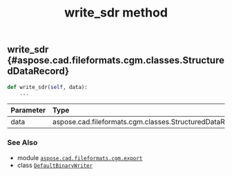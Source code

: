﻿---
title: write_sdr method
second_title: Aspose.CAD for Python via .NET API References
description: 
type: docs
weight: 230
url: /python-net/aspose.cad.fileformats.cgm.export/defaultbinarywriter/write_sdr/
is_root: false
---

## write_sdr {#aspose.cad.fileformats.cgm.classes.StructuredDataRecord}





```python
def write_sdr(self, data):
    ...
```


| Parameter | Type | Description |
| :- | :- | :- |
| data | aspose.cad.fileformats.cgm.classes.StructuredDataRecord |  |



### See Also
* module [`aspose.cad.fileformats.cgm.export`](../../)
* class [`DefaultBinaryWriter`](/cad/python-net/aspose.cad.fileformats.cgm.export/defaultbinarywriter)
